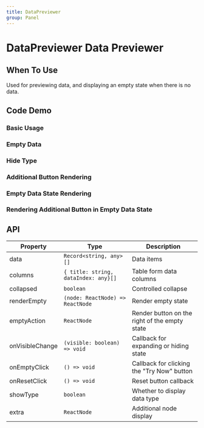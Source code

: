 ```yaml
---
title: DataPreviewer
group: Panel
---
```


# DataPreviewer Data Previewer

## When To Use

Used for previewing data, and displaying an empty state when there is no data.

## Code Demo

### Basic Usage

<code src="./demos/basic.tsx" ></code>

### Empty Data

<code src="./demos/empty.tsx" ></code>

### Hide Type

<code src="./demos/showType.tsx" ></code>

### Additional Button Rendering

<code src="./demos/extra.tsx" ></code>

### Empty Data State Rendering

<code src="./demos/renderEmpty.tsx" ></code>

### Rendering Additional Button in Empty Data State

<code src="./demos/emptyAction.tsx" ></code>

## API

| Property        | Type                                 | Description                                   |
| --------------- | ------------------------------------ | --------------------------------------------- |
| data            | `Record<string, any>[]`              | Data items                                    |
| columns         | `{ title: string, dataIndex: any}[]` | Table form data columns                       |
| collapsed       | `boolean`                            | Controlled collapse                           |
| renderEmpty     | `(node: ReactNode) => ReactNode`     | Render empty state                            |
| emptyAction     | `ReactNode`                          | Render button on the right of the empty state |
| onVisibleChange | `(visible: boolean) => void`         | Callback for expanding or hiding state        |
| onEmptyClick    | `() => void`                         | Callback for clicking the "Try Now" button    |
| onResetClick    | `() => void`                         | Reset button callback                         |
| showType        | `boolean`                            | Whether to display data type                  |
| extra           | `ReactNode`                          | Additional node display                       |
